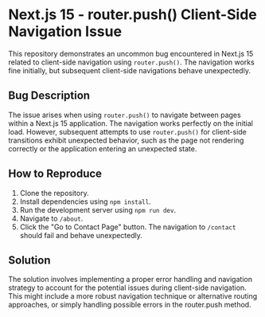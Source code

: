 # Next.js 15 - router.push() Client-Side Navigation Issue

This repository demonstrates an uncommon bug encountered in Next.js 15 related to client-side navigation using `router.push()`.  The navigation works fine initially, but subsequent client-side navigations behave unexpectedly.

## Bug Description

The issue arises when using `router.push()` to navigate between pages within a Next.js 15 application.  The navigation works perfectly on the initial load. However, subsequent attempts to use `router.push()` for client-side transitions exhibit unexpected behavior, such as the page not rendering correctly or the application entering an unexpected state.

## How to Reproduce

1. Clone the repository.
2. Install dependencies using `npm install`.
3. Run the development server using `npm run dev`.
4. Navigate to `/about`.
5. Click the "Go to Contact Page" button.  The navigation to `/contact` should fail and behave unexpectedly. 

## Solution

The solution involves implementing a proper error handling and navigation strategy to account for the potential issues during client-side navigation.  This might include a more robust navigation technique or alternative routing approaches, or simply handling possible errors in the router.push method.